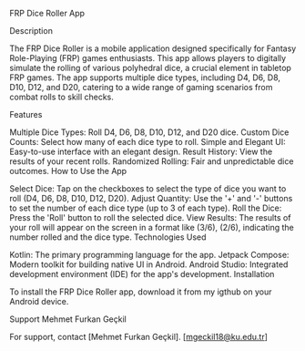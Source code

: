 
FRP Dice Roller App

Description

The FRP Dice Roller is a mobile application designed specifically for Fantasy Role-Playing (FRP) games enthusiasts. This app allows players to digitally simulate the rolling of various polyhedral dice, a crucial element in tabletop FRP games. The app supports multiple dice types, including D4, D6, D8, D10, D12, and D20, catering to a wide range of gaming scenarios from combat rolls to skill checks.

Features

Multiple Dice Types: Roll D4, D6, D8, D10, D12, and D20 dice.
Custom Dice Counts: Select how many of each dice type to roll.
Simple and Elegant UI: Easy-to-use interface with an elegant design.
Result History: View the results of your recent rolls.
Randomized Rolling: Fair and unpredictable dice outcomes.
How to Use the App

Select Dice: Tap on the checkboxes to select the type of dice you want to roll (D4, D6, D8, D10, D12, D20).
Adjust Quantity: Use the '+' and '-' buttons to set the number of each dice type (up to 3 of each type).
Roll the Dice: Press the 'Roll' button to roll the selected dice.
View Results: The results of your roll will appear on the screen in a format like (3/6), (2/6), indicating the number rolled and the dice type.
Technologies Used

Kotlin: The primary programming language for the app.
Jetpack Compose: Modern toolkit for building native UI in Android.
Android Studio: Integrated development environment (IDE) for the app's development.
Installation

To install the FRP Dice Roller app, download it from my igthub on your Android device.

Support Mehmet Furkan Geçkil

For support, contact [Mehmet Furkan Geçkil]. [mgeckil18@ku.edu.tr]
